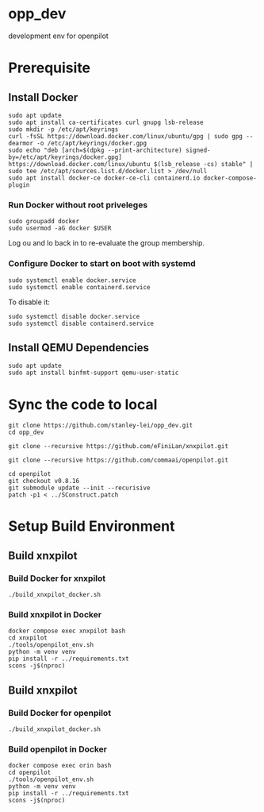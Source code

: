 # opp_dev
development env for openpilot

# Prerequisite
## Install Docker

```
sudo apt update
sudo apt install ca-certificates curl gnupg lsb-release
sudo mkdir -p /etc/apt/keyrings
curl -fsSL https://download.docker.com/linux/ubuntu/gpg | sudo gpg --dearmor -o /etc/apt/keyrings/docker.gpg
sudo echo "deb [arch=$(dpkg --print-architecture) signed-by=/etc/apt/keyrings/docker.gpg] https://download.docker.com/linux/ubuntu $(lsb_release -cs) stable" | sudo tee /etc/apt/sources.list.d/docker.list > /dev/null
sudo apt install docker-ce docker-ce-cli containerd.io docker-compose-plugin
```
### Run Docker without root priveleges
```
sudo groupadd docker
sudo usermod -aG docker $USER
```
Log ou and lo back in to re-evaluate the group membership.

### Configure Docker to start on boot with systemd

```
sudo systemctl enable docker.service
sudo systemctl enable containerd.service
```

To disable it:
```
sudo systemctl disable docker.service
sudo systemctl disable containerd.service
```

## Install QEMU Dependencies

```
sudo apt update
sudo apt install binfmt-support qemu-user-static
```

# Sync the code to local

```
git clone https://github.com/stanley-lei/opp_dev.git
cd opp_dev

git clone --recursive https://github.com/eFiniLan/xnxpilot.git

git clone --recursive https://github.com/commaai/openpilot.git

cd openpilot
git checkout v0.8.16
git submodule update --init --recurisive
patch -p1 < ../SConstruct.patch
```

# Setup Build Environment

## Build xnxpilot 
### Build Docker for xnxpilot

```
./build_xnxpilot_docker.sh

```

### Build xnxpilot in Docker

```
docker compose exec xnxpilot bash
cd xnxpilot
./tools/openpilot_env.sh
python -m venv venv
pip install -r ../requirements.txt
scons -j$(nproc)
```

## Build xnxpilot

### Build Docker for openpilot
```
./build_xnxpilot_docker.sh

```
### Build openpilot in Docker

```
docker compose exec orin bash
cd openpilot
./tools/openpilot_env.sh
python -m venv venv
pip install -r ../requirements.txt
scons -j$(nproc)
```



